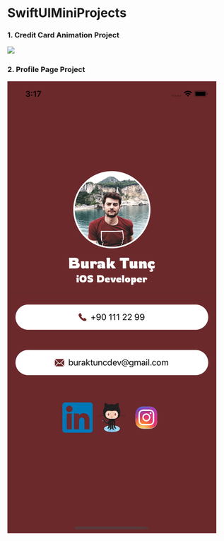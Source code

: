 # SwiftUIMiniProjects

### 1. Credit Card Animation Project
![](https://media.giphy.com/media/VCsedGTyJvE5UmBCwB/giphy.gif) 

### 2. Profile Page Project
![](https://github.com/buraktuncdev/SwiftUIMiniProjects/blob/master/profilepageswiftui.PNG?raw=true)


